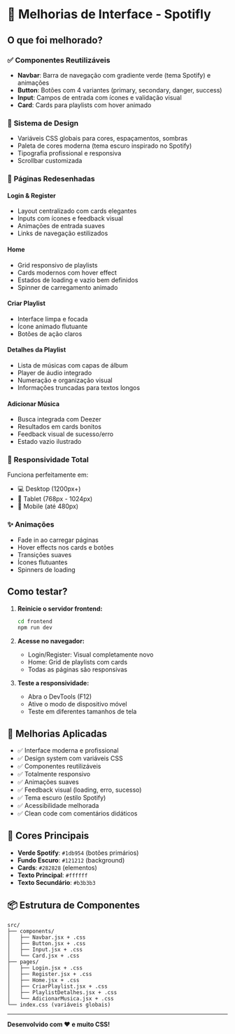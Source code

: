 # 🎨 Melhorias de Interface - Spotifly

## O que foi melhorado?

### ✅ **Componentes Reutilizáveis**

- **Navbar**: Barra de navegação com gradiente verde (tema Spotify) e animações
- **Button**: Botões com 4 variantes (primary, secondary, danger, success)
- **Input**: Campos de entrada com ícones e validação visual
- **Card**: Cards para playlists com hover animado

### 🎨 **Sistema de Design**

- Variáveis CSS globais para cores, espaçamentos, sombras
- Paleta de cores moderna (tema escuro inspirado no Spotify)
- Tipografia profissional e responsiva
- Scrollbar customizada

### 📱 **Páginas Redesenhadas**

#### Login & Register

- Layout centralizado com cards elegantes
- Inputs com ícones e feedback visual
- Animações de entrada suaves
- Links de navegação estilizados

#### Home

- Grid responsivo de playlists
- Cards modernos com hover effect
- Estados de loading e vazio bem definidos
- Spinner de carregamento animado

#### Criar Playlist

- Interface limpa e focada
- Ícone animado flutuante
- Botões de ação claros

#### Detalhes da Playlist

- Lista de músicas com capas de álbum
- Player de áudio integrado
- Numeração e organização visual
- Informações truncadas para textos longos

#### Adicionar Música

- Busca integrada com Deezer
- Resultados em cards bonitos
- Feedback visual de sucesso/erro
- Estado vazio ilustrado

### 📱 **Responsividade Total**

Funciona perfeitamente em:

- 💻 Desktop (1200px+)
- 📱 Tablet (768px - 1024px)
- 📱 Mobile (até 480px)

### ✨ **Animações**

- Fade in ao carregar páginas
- Hover effects nos cards e botões
- Transições suaves
- Ícones flutuantes
- Spinners de loading

## Como testar?

1. **Reinicie o servidor frontend:**

   ```bash
   cd frontend
   npm run dev
   ```

2. **Acesse no navegador:**

   - Login/Register: Visual completamente novo
   - Home: Grid de playlists com cards
   - Todas as páginas são responsivas

3. **Teste a responsividade:**
   - Abra o DevTools (F12)
   - Ative o modo de dispositivo móvel
   - Teste em diferentes tamanhos de tela

## 🎯 Melhorias Aplicadas

- ✅ Interface moderna e profissional
- ✅ Design system com variáveis CSS
- ✅ Componentes reutilizáveis
- ✅ Totalmente responsivo
- ✅ Animações suaves
- ✅ Feedback visual (loading, erro, sucesso)
- ✅ Tema escuro (estilo Spotify)
- ✅ Acessibilidade melhorada
- ✅ Clean code com comentários didáticos

## 🎨 Cores Principais

- **Verde Spotify**: `#1db954` (botões primários)
- **Fundo Escuro**: `#121212` (background)
- **Cards**: `#282828` (elementos)
- **Texto Principal**: `#ffffff`
- **Texto Secundário**: `#b3b3b3`

## 📦 Estrutura de Componentes

```
src/
├── components/
│   ├── Navbar.jsx + .css
│   ├── Button.jsx + .css
│   ├── Input.jsx + .css
│   └── Card.jsx + .css
├── pages/
│   ├── Login.jsx + .css
│   ├── Register.jsx + .css
│   ├── Home.jsx + .css
│   ├── CriarPlaylist.jsx + .css
│   ├── PlaylistDetalhes.jsx + .css
│   └── AdicionarMusica.jsx + .css
└── index.css (variáveis globais)
```

---

**Desenvolvido com ❤️ e muito CSS!**
